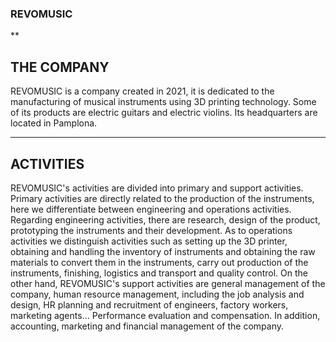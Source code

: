 ### REVOMUSIC
**
## THE COMPANY
REVOMUSIC is a company created in 2021, it is dedicated to the manufacturing of musical instruments using 3D printing technology. Some of its products are electric guitars and electric violins. Its headquarters are located in Pamplona. 
***
## ACTIVITIES
REVOMUSIC's activities are divided into primary and support activities. 
Primary activities are directly related to the production of the instruments, here we differentiate between engineering and operations activities. Regarding engineering activities, there are research, design of the product, prototyping the instruments and their development. As to operations activities we distinguish activities such as setting up the 3D printer, obtaining and handling the inventory of instruments and obtaining the raw materials to convert them in the instruments, carry out production of the instruments, finishing, logistics and transport and quality control.
On the other hand, REVOMUSIC's support activities are general management of the company, human resource management, including the job analysis and design, HR planning and recruitment of engineers, factory workers, marketing agents... Performance evaluation and compensation. In addition, accounting, marketing and financial management of the company.


